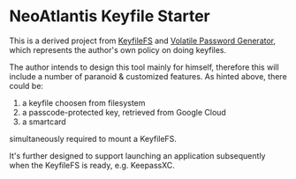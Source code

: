 NeoAtlantis Keyfile Starter
===========================

This is a derived project from [KeyfileFS](https://github.com/neoatlantis/keyfilefs)
and [Volatile Password Generator](https://github.com/neoatlantis/volatile-password-generator),
which represents the author's own policy on doing keyfiles.

The author intends to design this tool mainly for himself, therefore this will
include a number of paranoid & customized features. As hinted above, there
could be:

1. a keyfile choosen from filesystem
2. a passcode-protected key, retrieved from Google Cloud
3. a smartcard

simultaneously required to mount a KeyfileFS.

It's further designed to support launching an application subsequently when
the KeyfileFS is ready, e.g. KeepassXC.
